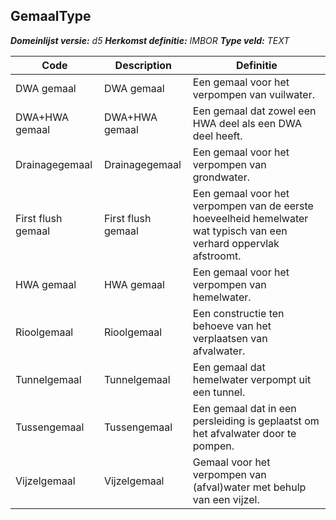 ﻿## GemaalType

*__Domeinlijst versie:__ d5*
*__Herkomst definitie:__ IMBOR*
*__Type veld:__ TEXT*

|__Code__ |__Description__ |__Definitie__	|
|	---	|	---	|   ---	| 
| DWA gemaal | DWA gemaal | Een gemaal voor het verpompen van vuilwater. |
| DWA+HWA gemaal | DWA+HWA gemaal | Een gemaal dat zowel een HWA deel als een DWA deel heeft. |
| Drainagegemaal | Drainagegemaal | Een gemaal voor het verpompen van grondwater. |
| First flush gemaal | First flush gemaal | Een gemaal voor het verpompen van de eerste hoeveelheid hemelwater wat typisch van een verhard oppervlak afstroomt. |
| HWA gemaal | HWA gemaal | Een gemaal voor het verpompen van hemelwater. |
| Rioolgemaal | Rioolgemaal | Een constructie ten behoeve van het verplaatsen van afvalwater. |
| Tunnelgemaal | Tunnelgemaal | Een gemaal dat hemelwater verpompt uit een tunnel. |
| Tussengemaal | Tussengemaal | Een gemaal dat in een persleiding is geplaatst om het afvalwater door te pompen. |
| Vijzelgemaal | Vijzelgemaal | Gemaal voor het verpompen van (afval)water met behulp van een vijzel. |
